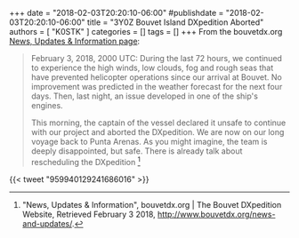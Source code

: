 +++
date = "2018-02-03T20:20:10-06:00"
#publishdate = "2018-02-03T20:20:10-06:00"
title = "3Y0Z Bouvet Island DXpedition Aborted"
authors = [ "K0STK" ]
categories = []
tags = []
+++
From the bouvetdx.org
[News, Updates & Information page](http://www.bouvetdx.org/news-and-updates/):

>February 3, 2018, 2000 UTC: During the last 72 hours, we continued to
>experience the high winds, low clouds, fog and rough seas that have prevented
>helicopter operations since our arrival at Bouvet. No improvement was
>predicted in the weather forecast for the next four days. Then, last night,
>an issue developed in one of the ship's engines.
>
>This morning, the captain of the vessel declared it unsafe to continue with
>our project and aborted the DXpedition. We are now on our long voyage back to
>Punta Arenas. As you might imagine, the team is deeply disappointed, but safe.
>There is already talk about rescheduling the DXpedition [^1]

[^1]: "News, Updates & Information", bouvetdx.org | The Bouvet DXpedition Website, Retrieved February 3 2018, http://www.bouvetdx.org/news-and-updates/.

<!--more-->
{{< tweet "959940129241686016" >}}

